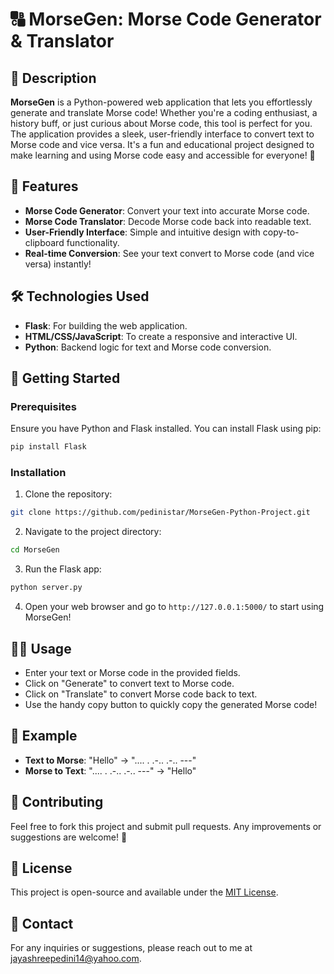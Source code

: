 # 🔠 MorseGen: Morse Code Generator & Translator

## 📖 Description

**MorseGen** is a Python-powered web application that lets you effortlessly generate and translate Morse code! Whether you're a coding enthusiast, a history buff, or just curious about Morse code, this tool is perfect for you. The application provides a sleek, user-friendly interface to convert text to Morse code and vice versa. It's a fun and educational project designed to make learning and using Morse code easy and accessible for everyone! 🚀

## 🌟 Features

- **Morse Code Generator**: Convert your text into accurate Morse code.
- **Morse Code Translator**: Decode Morse code back into readable text.
- **User-Friendly Interface**: Simple and intuitive design with copy-to-clipboard functionality.
- **Real-time Conversion**: See your text convert to Morse code (and vice versa) instantly!

## 🛠️ Technologies Used

- **Flask**: For building the web application.
- **HTML/CSS/JavaScript**: To create a responsive and interactive UI.
- **Python**: Backend logic for text and Morse code conversion.

## 🚀 Getting Started

### Prerequisites

Ensure you have Python and Flask installed. You can install Flask using pip:

```bash
pip install Flask
```

### Installation

1. Clone the repository:

```bash
git clone https://github.com/pedinistar/MorseGen-Python-Project.git
```

2. Navigate to the project directory:

```bash
cd MorseGen
```

3. Run the Flask app:

```bash
python server.py
```

4. Open your web browser and go to `http://127.0.0.1:5000/` to start using MorseGen!

## 👨‍💻 Usage

- Enter your text or Morse code in the provided fields.
- Click on "Generate" to convert text to Morse code.
- Click on "Translate" to convert Morse code back to text.
- Use the handy copy button to quickly copy the generated Morse code!

## 📝 Example

- **Text to Morse**: "Hello" → ".... . .-.. .-.. ---"
- **Morse to Text**: ".... . .-.. .-.. ---" → "Hello"

## 🤝 Contributing

Feel free to fork this project and submit pull requests. Any improvements or suggestions are welcome! 🎉

## 📜 License

This project is open-source and available under the [MIT License](LICENSE).

## 📧 Contact

For any inquiries or suggestions, please reach out to me at [jayashreepedini14@yahoo.com](jayashreepedini14@yahoo.com).
